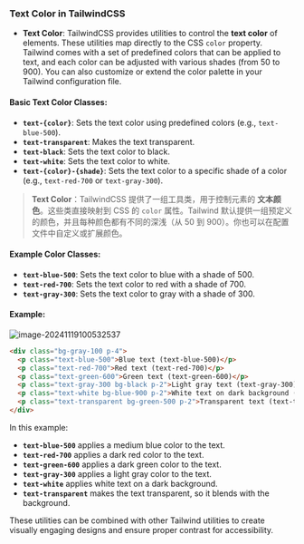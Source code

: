 ### Text Color in TailwindCSS

- **Text Color**: TailwindCSS provides utilities to control the **text color** of elements. These utilities map directly to the CSS `color` property. Tailwind comes with a set of predefined colors that can be applied to text, and each color can be adjusted with various shades (from 50 to 900). You can also customize or extend the color palette in your Tailwind configuration file.

#### Basic Text Color Classes:
  - **`text-{color}`**: Sets the text color using predefined colors (e.g., `text-blue-500`).
  - **`text-transparent`**: Makes the text transparent.
  - **`text-black`**: Sets the text color to black.
  - **`text-white`**: Sets the text color to white.
  - **`text-{color}-{shade}`**: Sets the text color to a specific shade of a color (e.g., `text-red-700` or `text-gray-300`).

> **Text Color**：TailwindCSS 提供了一组工具类，用于控制元素的 **文本颜色**。这些类直接映射到 CSS 的 `color` 属性。Tailwind 默认提供一组预定义的颜色，并且每种颜色都有不同的深浅（从 50 到 900）。你也可以在配置文件中自定义或扩展颜色。

#### Example Color Classes:
  - **`text-blue-500`**: Sets the text color to blue with a shade of 500.
  - **`text-red-700`**: Sets the text color to red with a shade of 700.
  - **`text-gray-300`**: Sets the text color to gray with a shade of 300.

#### Example:

![image-20241119100532537](C:\Users\10691\AppData\Roaming\Typora\typora-user-images\image-20241119100532537.png)

```html
<div class="bg-gray-100 p-4">
  <p class="text-blue-500">Blue text (text-blue-500)</p>
  <p class="text-red-700">Red text (text-red-700)</p>
  <p class="text-green-600">Green text (text-green-600)</p>
  <p class="text-gray-300 bg-black p-2">Light gray text (text-gray-300)</p>
  <p class="text-white bg-blue-900 p-2">White text on dark background (text-white)</p>
  <p class="text-transparent bg-green-500 p-2">Transparent text (text-transparent)</p>
</div>
```

In this example:
- **`text-blue-500`** applies a medium blue color to the text.
- **`text-red-700`** applies a dark red color to the text.
- **`text-green-600`** applies a dark green color to the text.
- **`text-gray-300`** applies a light gray color to the text.
- **`text-white`** applies white text on a dark background.
- **`text-transparent`** makes the text transparent, so it blends with the background.

These utilities can be combined with other Tailwind utilities to create visually engaging designs and ensure proper contrast for accessibility.
